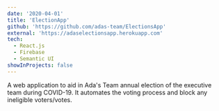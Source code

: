 ```yaml
---
date: '2020-04-01'
title: 'ElectionApp'
github: 'https://github.com/adas-team/ElectionsApp'
external: 'https://adaselectionsapp.herokuapp.com'
tech:
  - React.js
  - Firebase
  - Semantic UI
showInProjects: false
---
```


A web application to aid in Ada's Team annual election of the executive team during COVID-19. It automates the voting process and block any ineligible voters/votes.
